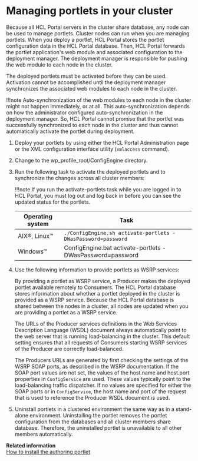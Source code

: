 # Managing portlets in your cluster

Because all HCL Portal servers in the cluster share database, any node can be used to manage portlets. Cluster nodes can run when you are managing portlets. When you deploy a portlet, HCL Portal stores the portlet configuration data in the HCL Portal database. Then, HCL Portal forwards the portlet application's web module and associated configuration to the deployment manager. The deployment manager is responsible for pushing the web module to each node in the cluster.

The deployed portlets must be activated before they can be used. Activation cannot be accomplished until the deployment manager synchronizes the associated web modules to each node in the cluster.

!!!note
    Auto-synchronization of the web modules to each node in the cluster might not happen immediately, or at all. This auto-synchronization depends on how the administrator configured auto-synchronization in the deployment manager. So, HCL Portal cannot promise that the portlet was successfully synchronized to each node in the cluster and thus cannot automatically activate the portlet during deployment.

1.  Deploy your portlets by using either the HCL Portal Administration page or the XML configuration interface utility (`xmlaccess` command).

2.  Change to the wp_profile_root/ConfigEngine directory.

3.  Run the following task to activate the deployed portlets and to synchronize the changes across all cluster members:

    !!!note
        If you run the activate-portlets task while you are logged in to HCL Portal, you must log out and log back in before you can see the updated status for the portlets.

    |Operating system|Task|
    |----------------|----|
    |AIX®, Linux™|`./ConfigEngine.sh activate-portlets -DWasPassword=password`|
    |Windows™|ConfigEngine.bat activate-portlets -DWasPassword=password|

4.  Use the following information to provide portlets as WSRP services:

    By providing a portlet as WSRP service, a Producer makes the deployed portlet available remotely to Consumers. The HCL Portal database stores information about whether a portlet deployed in the cluster is provided as a WSRP service. Because the HCL Portal database is shared between the nodes in a cluster, all nodes are updated when you are providing a portlet as a WSRP service.

    The URLs of the Producer services definitions in the Web Services Description Language (WSDL) document always automatically point to the web server that is running load-balancing in the cluster. This default setting ensures that all requests of Consumers starting WSRP services of the Producer are correctly load-balanced.

    The Producers URLs are generated by first checking the settings of the WSRP SOAP ports, as described in the WSRP documentation. If the SOAP port values are not set, the values of the host.name and host.port properties in `ConfigService` are used. These values typically point to the load-balancing traffic dispatcher. If no values are specified for either the SOAP ports or in `ConfigService`, the host name and port of the request that is used to reference the Producer WSDL document is used.

5.  Uninstall portlets in a clustered environment the same way as in a stand-alone environment. Uninstalling the portlet removes the portlet configuration from the databases and all cluster members share database. Therefore, the uninstalled portlet is unavailable to all other members automatically.

**Related information**  
[How to install the authoring portlet](../../../../../manage_content/wcm/wcm_content_delivery/cfg_webcontent_auth_env/wcm_install_configtasks_authoringportlet.md)